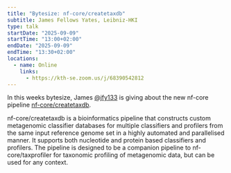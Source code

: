 ```yaml
---
title: "Bytesize: nf-core/createtaxdb"
subtitle: James Fellows Yates, Leibniz-HKI
type: talk
startDate: "2025-09-09"
startTime: "13:00+02:00"
endDate: "2025-09-09"
endTime: "13:30+02:00"
locations:
  - name: Online
    links:
      - https://kth-se.zoom.us/j/68390542812
---
```


In this weeks bytesize, James [@jfy133](https://github.com/jfy133) is giving about the new nf-core pipeline [nf-core/createtaxdb](https://nf-co.re/createtaxdb/dev/).

nf-core/createtaxdb is a bioinformatics pipeline that constructs custom metagenomic classifier databases for multiple classifiers and profilers from the same input reference genome set in a highly automated and parallelised manner.
It supports both nucleotide and protein based classifiers and profilers. The pipeline is designed to be a companion pipeline to nf-core/taxprofiler for taxonomic profiling of metagenomic data, but can be used for any context.
